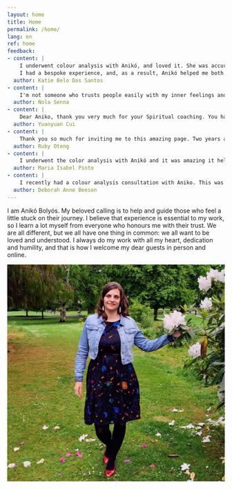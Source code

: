```yaml
---
layout: home
title: Home
permalink: /home/
lang: en
ref: home
feedback:
- content: |
    I underwent colour analysis with Anikó, and loved it. She was accurate, sensitive and very courteous.<br/><br/>
    I had a bespoke experience, and, as a result, Anikó helped me both personally and professionally. I came out reenergised, and with useful advice. I totally recommend her services.
  author: Katie Belo Dos Santos
- content: |
    I'm not someone who trusts people easily with my inner feelings and thoughts, except when I meet someone with such a bright light that you feel like you've known each other for a long time. Anikó is such a person. First she was my English language student, then friend, and now my very talented spiritual coach. I'm lucky to have her in my life and highly recommended her services to anyone seeking some guidance and clarity from a competent and reliable person. Love you, Anikó 🥰🌹🥰
  author: Nola Senna
- content: |
    Dear Aniko, thank you very much for your Spiritual coaching. You have given me a lot of positive information and help. Love you.😘
  author: Yuanyuan Cui
- content: |
    Thank you so much for inviting me to this amazing page. Two years ago I would have just passed on this because I never believed in cards. But today, am all excited because of my personal experiences I’ve had with the cards, thanks to you. I hope everyone gets to give this a try even if it’s for curiosity sake. Love you ❤️
  author: Ruby Oteng
- content: |
    I underwent the color analysis with Anikó and it was amazing it helped me to know more about myself. I totally recommend her services. She is highly professional and an incredible and lovely Woman.
  author: Maria Isabel Pinto
- content: |
    I recently had a colour analysis consultation with Aniko. This was a completely new experience for me so I was very excited about the results. Aniko gave me a detailed analysis which was fully explained. It was spot on and gave me a real insight into my personality and really helped me. I would fully recommend it to anyone.
  author: Deborah Anne Beeson
---
```


I am Anikó Bolyós. My beloved calling is to help and guide those who feel a little stuck on their journey. I believe that experience is essential to my work, so I learn a lot myself from everyone who honours me with their trust. We are all different, but we all have one thing in common: we all want to be loved and understood. I always do my work with all my heart, dedication and humility, and that is how I welcome my dear guests in person and online.

![](/assets/img/aniko.jpg)
